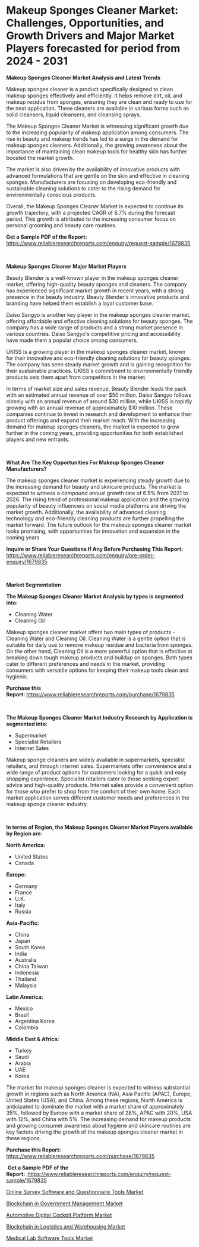 <p><h1>Makeup Sponges Cleaner Market: Challenges, Opportunities, and Growth Drivers and Major Market Players forecasted for period from 2024 - 2031</h1></p><p><strong>Makeup Sponges Cleaner Market Analysis and Latest Trends</strong></p>
<p><p>Makeup sponges cleaner is a product specifically designed to clean makeup sponges effectively and efficiently. It helps remove dirt, oil, and makeup residue from sponges, ensuring they are clean and ready to use for the next application. These cleaners are available in various forms such as solid cleansers, liquid cleansers, and cleansing sprays.</p><p>The Makeup Sponges Cleaner Market is witnessing significant growth due to the increasing popularity of makeup application among consumers. The rise in beauty and makeup trends has led to a surge in the demand for makeup sponges cleaners. Additionally, the growing awareness about the importance of maintaining clean makeup tools for healthy skin has further boosted the market growth.</p><p>The market is also driven by the availability of innovative products with advanced formulations that are gentle on the skin and effective in cleaning sponges. Manufacturers are focusing on developing eco-friendly and sustainable cleaning solutions to cater to the rising demand for environmentally conscious products.</p><p>Overall, the Makeup Sponges Cleaner Market is expected to continue its growth trajectory, with a projected CAGR of 8.7% during the forecast period. This growth is attributed to the increasing consumer focus on personal grooming and beauty care routines.</p></p>
<p><strong>Get a Sample PDF of the Report:&nbsp;</strong> <a href="https://www.reliableresearchreports.com/enquiry/request-sample/1679835">https://www.reliableresearchreports.com/enquiry/request-sample/1679835</a></p>
<p>&nbsp;</p>
<p><strong>Makeup Sponges Cleaner Major Market Players</strong></p>
<p><p>Beauty Blender is a well-known player in the makeup sponges cleaner market, offering high-quality beauty sponges and cleaners. The company has experienced significant market growth in recent years, with a strong presence in the beauty industry. Beauty Blender's innovative products and branding have helped them establish a loyal customer base.</p><p>Daiso Sangyo is another key player in the makeup sponges cleaner market, offering affordable and effective cleaning solutions for beauty sponges. The company has a wide range of products and a strong market presence in various countries. Daiso Sangyo's competitive pricing and accessibility have made them a popular choice among consumers.</p><p>UKISS is a growing player in the makeup sponges cleaner market, known for their innovative and eco-friendly cleaning solutions for beauty sponges. The company has seen steady market growth and is gaining recognition for their sustainable practices. UKISS's commitment to environmentally friendly products sets them apart from competitors in the market.</p><p>In terms of market size and sales revenue, Beauty Blender leads the pack with an estimated annual revenue of over $50 million. Daiso Sangyo follows closely with an annual revenue of around $30 million, while UKISS is rapidly growing with an annual revenue of approximately $10 million. These companies continue to invest in research and development to enhance their product offerings and expand their market reach. With the increasing demand for makeup sponges cleaners, the market is expected to grow further in the coming years, providing opportunities for both established players and new entrants.</p></p>
<p>&nbsp;</p>
<p><strong>What Are The Key Opportunities For Makeup Sponges Cleaner Manufacturers?</strong></p>
<p><p>The makeup sponges cleaner market is experiencing steady growth due to the increasing demand for beauty and skincare products. The market is expected to witness a compound annual growth rate of 6.5% from 2021 to 2026. The rising trend of professional makeup application and the growing popularity of beauty influencers on social media platforms are driving the market growth. Additionally, the availability of advanced cleaning technology and eco-friendly cleaning products are further propelling the market forward. The future outlook for the makeup sponges cleaner market looks promising, with opportunities for innovation and expansion in the coming years.</p></p>
<p><strong>Inquire or Share Your Questions If Any Before Purchasing This Report:</strong> <a href="https://www.reliableresearchreports.com/enquiry/pre-order-enquiry/1679835">https://www.reliableresearchreports.com/enquiry/pre-order-enquiry/1679835</a></p>
<p>&nbsp;</p>
<p><strong>Market Segmentation</strong></p>
<p><strong>The Makeup Sponges Cleaner Market Analysis by types is segmented into:</strong></p>
<p><ul><li>Cleaning Water</li><li>Cleaning Oil</li></ul></p>
<p><p>Makeup sponges cleaner market offers two main types of products - Cleaning Water and Cleaning Oil. Cleaning Water is a gentle option that is suitable for daily use to remove makeup residue and bacteria from sponges. On the other hand, Cleaning Oil is a more powerful option that is effective at breaking down tough makeup products and buildup on sponges. Both types cater to different preferences and needs in the market, providing consumers with versatile options for keeping their makeup tools clean and hygienic.</p></p>
<p><strong>Purchase this Report:&nbsp;</strong><a href="https://www.reliableresearchreports.com/purchase/1679835">https://www.reliableresearchreports.com/purchase/1679835</a></p>
<p>&nbsp;</p>
<p><strong>The Makeup Sponges Cleaner Market Industry Research by Application is segmented into:</strong></p>
<p><ul><li>Supermarket</li><li>Specialist Retailers</li><li>Internet Sales</li></ul></p>
<p><p>Makeup sponge cleaners are widely available in supermarkets, specialist retailers, and through internet sales. Supermarkets offer convenience and a wide range of product options for customers looking for a quick and easy shopping experience. Specialist retailers cater to those seeking expert advice and high-quality products. Internet sales provide a convenient option for those who prefer to shop from the comfort of their own home. Each market application serves different customer needs and preferences in the makeup sponge cleaner industry.</p></p>
<p>&nbsp;</p>
<p><strong>In terms of Region, the Makeup Sponges Cleaner Market Players available by Region are:</strong></p>
<p>
    <p> <strong> North America: </strong>
        <ul>
            <li>United States</li>
            <li>Canada</li>
        </ul>
        </p> 
    <p> <strong> Europe: </strong>
        <ul>
            <li>Germany</li>
            <li>France</li>
            <li>U.K.</li>
            <li>Italy</li>
            <li>Russia</li>
        </ul>
        </p> 
    <p> <strong> Asia-Pacific: </strong>
        <ul>
            <li>China</li>
            <li>Japan</li>
            <li>South Korea</li>
            <li>India</li>
            <li>Australia</li>
            <li>China Taiwan</li>
            <li>Indonesia</li>
            <li>Thailand</li>
            <li>Malaysia</li>
        </ul>
        </p> 
    <p> <strong> Latin America: </strong>
        <ul>
            <li>Mexico</li>
            <li>Brazil</li>
            <li>Argentina Korea</li>
            <li>Colombia</li>
        </ul>
        </p> 
    <p> <strong> Middle East & Africa: </strong>
        <ul>
            <li>Turkey</li>
            <li>Saudi</li>
            <li>Arabia</li>
            <li>UAE</li>
            <li>Korea</li>
        </ul>
    </p>
    </p>
<p><p>The market for makeup sponges cleaner is expected to witness substantial growth in regions such as North America (NA), Asia Pacific (APAC), Europe, United States (USA), and China. Among these regions, North America is anticipated to dominate the market with a market share of approximately 35%, followed by Europe with a market share of 28%, APAC with 20%, USA with 12%, and China with 5%. The increasing demand for makeup products and growing consumer awareness about hygiene and skincare routines are key factors driving the growth of the makeup sponges cleaner market in these regions.</p></p>
<p><strong>Purchase this Report: </strong><a href="https://www.reliableresearchreports.com/purchase/1679835">https://www.reliableresearchreports.com/purchase/1679835</a></p>
<p>&nbsp;<strong>Get a Sample PDF of the Report:&nbsp;&nbsp;</strong><a href="https://www.reliableresearchreports.com/enquiry/request-sample/1679835">https://www.reliableresearchreports.com/enquiry/request-sample/1679835</a></p>
<p><strong></strong></p>
<p><p><a href="https://medium.com/@carolclarkson766/analyzing-online-survey-software-and-questionnaire-tools-market-global-industry-perspective-and-93279045f252">Online Survey Software and Questionnaire Tools Market</a></p><p><a href="https://medium.com/@donaldortega4f/blockchain-in-government-management-market-share-evolution-and-market-growth-trends-2024-2031-13d3e7278334">Blockchain in Government Management Market</a></p><p><a href="https://medium.com/@carolclarkson766/automotive-digital-cockpit-platform-market-trends-and-market-analysis-forecasted-for-period-8cfc61284e3b">Automotive Digital Cockpit Platform Market</a></p><p><a href="https://medium.com/@donaldortega4f/blockchain-in-logistics-and-warehousing-market-exploring-market-share-market-trends-and-future-efe476b0f8e7">Blockchain in Logistics and Warehousing Market</a></p><p><a href="https://medium.com/@ashleyhills1920/medical-lab-software-tools-market-furnishes-information-on-market-share-market-trends-and-market-83722ebddc76">Medical Lab Software Tools Market</a></p></p>